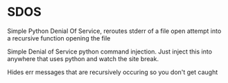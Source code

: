 # SDOS
Simple Python Denial Of Service, reroutes stderr of a file open attempt into a recursive function opening the file

Simple Denial of Service python command injection. Just inject this into anywhere that uses python and watch the site break.

Hides err messages that are recursively occuring so you don't get caught
